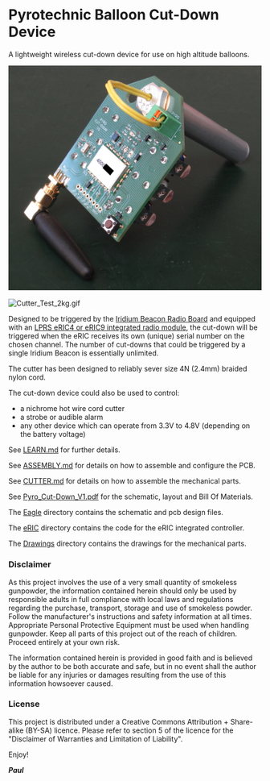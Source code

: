 # Pyrotechnic Balloon Cut-Down Device

A lightweight wireless cut-down device for use on high altitude balloons.

![Pyro_Cut-Down_1.JPG](https://github.com/PaulZC/Pyrotechnic_Balloon_Cut-Down/blob/master/img/Pyro_Cut-Down_1.JPG)

![Cutter_Test_2kg.gif](https://github.com/PaulZC/Pyrotechnic_Balloon_Cut-Down/blob/master/img/Cutter_Test_2kg.gif)

Designed to be triggered by the [Iridium Beacon Radio Board](https://github.com/PaulZC/Iridium_Beacon_Radio_Board) and equipped with an
[LPRS eRIC4 or eRIC9 integrated radio module](http://www.lprs.co.uk/products/easyradio-ism-modules/eric-soc-rf-modules.html),
the cut-down will be triggered when the eRIC receives its own (unique) serial number on the chosen channel. The number of cut-downs that could be
triggered by a single Iridium Beacon is essentially unlimited.

The cutter has been designed to reliably sever size 4N (2.4mm) braided nylon cord.

The cut-down device could also be used to control:
- a nichrome hot wire cord cutter
- a strobe or audible alarm
- any other device which can operate from 3.3V to 4.8V (depending on the battery voltage)

See [LEARN.md](https://github.com/PaulZC/Pyrotechnic_Balloon_Cut-Down/blob/master/LEARN.md) for further details.

See [ASSEMBLY.md](https://github.com/PaulZC/Pyrotechnic_Balloon_Cut-Down/blob/master/ASSEMBLY.md) for details on how to assemble and configure the PCB.

See [CUTTER.md](https://github.com/PaulZC/Pyrotechnic_Balloon_Cut-Down/blob/master/CUTTER.md) for details on how to assemble the mechanical parts.

See [Pyro_Cut-Down_V1.pdf](https://github.com/PaulZC/Pyrotechnic_Balloon_Cut-Down/blob/master/Pyro_Cut-Down_V1.pdf) for the schematic,
layout and Bill Of Materials.

The [Eagle](https://github.com/PaulZC/Pyrotechnic_Balloon_Cut-Down/tree/master/Eagle) directory contains the schematic and pcb design files.

The [eRIC](https://github.com/PaulZC/Pyrotechnic_Balloon_Cut-Down/tree/master/eRIC) directory contains the code for the eRIC integrated controller.

The [Drawings](https://github.com/PaulZC/Pyrotechnic_Balloon_Cut-Down/tree/master/Drawings) directory contains the drawings for the mechanical parts.

### Disclaimer

As this project involves the use of a very small quantity of smokeless gunpowder, the information contained herein should only be used by responsible adults
in full compliance with local laws and regulations regarding the purchase, transport, storage and use of smokeless powder. Follow the manufacturer's
instructions and safety information at all times. Appropriate Personal Protective Equipment must be used when handling gunpowder. Keep all parts of this
project out of the reach of children. Proceed entirely at your own risk.

The information contained herein is provided in good faith and is believed by the author to be both accurate and safe, but in no event shall the
author be liable for any injuries or damages resulting from the use of this information howsoever caused.

### License

This project is distributed under a Creative Commons Attribution + Share-alike (BY-SA) licence.
Please refer to section 5 of the licence for the "Disclaimer of Warranties and Limitation of Liability".

Enjoy!

**_Paul_**